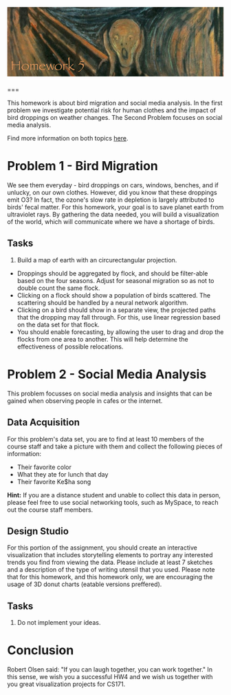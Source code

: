 <img src="teaser.png" width="800" style="display: block; margin-left:auto; margin-right:auto;"/>

===

This homework is about bird migration and social media analysis. In the first problem we investigate potential risk for human clothes and the impact of bird droppings on weather changes. The Second Problem focuses on social media analysis.

Find more information on both topics [here](http://en.wikipedia.org/wiki/April_Fools'_Day).
  
  
  
  
Problem 1 - Bird Migration
====
We see them everyday - bird droppings on cars, windows, benches, and if unlucky, on our own clothes. However, did you know that these droppings emit O3? In fact, the ozone's slow rate in depletion is largely attributed to birds' fecal matter. 
For this homework, your goal is to save planet earth from ultraviolet rays. By gathering the data needed, you will build a visualization of the world, which will communicate where we have a shortage of birds. 

Tasks
--------

1.	Build a map of earth with an circurectangular projection. 
- Droppings should be aggregated by flock, and should be filter-able based on the four seasons. Adjust for seasonal migration so as not to double count the same flock. 
- Clicking on a flock should show a population of birds scattered. The scattering should be handled by a neural network algorithm. 
- Clicking on a bird should show in a separate view, the projected paths that the dropping may fall through. For this, use linear regression based on the data set for that flock. 
- You should enable forecasting, by allowing the user to drag and drop the flocks from one area to another. This will help determine the effectiveness of possible relocations.  
  

Problem 2 - Social Media Analysis
===
This problem focusses on social media analysis and insights that can be gained when observing people in cafes or the internet.


Data Acquisition
----

For this problem's data set, you are to find at least 10 members of the course staff and take a picture with them and collect the following pieces of information:

- Their favorite color
- What they ate for lunch that day
- Their favorite Ke$ha song

**Hint:** If you are a distance student and unable to collect this data in person, please feel free to use social networking tools, such as MySpace, to reach out the course staff members.


Design Studio
----
For this portion of the assignment, you should create an interactive visualization that includes storytelling elements to portray any interested trends you find from viewing the data.  Please include at least 7 sketches and a description of the type of writing utensil that you used.  Please note that for this homework, and this homework only, we are encouraging the usage of 3D donut charts (eatable versions preffered).

Tasks
---
1. Do not implement your ideas.


Conclusion
===

Robert Olsen said: "If you can laugh together, you can work together."  In this sense, we wish you a successful HW4 and we wish us together with you great visualization projects for CS171.
